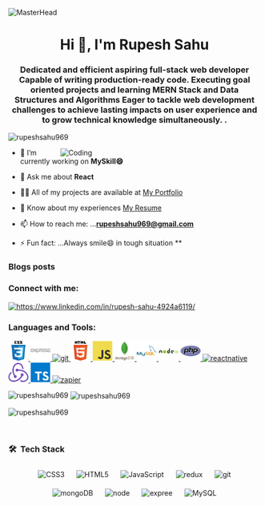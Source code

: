 ![MasterHead](https://www.9series.com/img/services/full-stack/best%20Full%20Stack%20development%20company%20in%20India.jpg)


<h1 align="center">Hi 👋, I'm Rupesh Sahu</h1>
<h3 align="center"> 
Dedicated and efficient aspiring full-stack web developer Capable of writing production-ready code. Executing goal oriented projects and learning MERN Stack and Data Structures and Algorithms Eager to tackle web development challenges to achieve lasting impacts on user experience and to grow technical knowledge simultaneously.
.</h3>

<p align="left"> <img src="https://komarev.com/ghpvc/?username=rupeshsahu969&label=Profile%20views&color=0e75b6&style=flat" alt="rupeshsahu969" /> </p>


<img align="right" alt="Coding" width="400" src="https://camo.githubusercontent.com/6587ec1b3304a4351679cd4324e47a86ac3e17f878d446bf0e8e6856551d80ba/68747470733a2f2f7468656e696e65686572747a2e636f6d2f77702d636f6e74656e742f75706c6f6164732f323032302f30362f66756c6c2d737461636b2d646576656c6f706d656e742e676966">


- 🔭 I’m currently working on **MySkill😄**

- 💬 Ask me about **React**
- 👨‍💻 All of my projects are available at [My Portfolio](https://rupeshsahu969.github.io/)
-  📄 Know about my experiences [My Resume](https://drive.google.com/file/d/1nF5eXpoIfd8bH5AX-4U1XckR6QKdP5Jl/view?usp=sharing)
- 📫 How to reach me: ...**rupeshsahu969@gmail.com**
- ⚡ Fun fact: ...Always smile😄 in tough situation
**

### Blogs posts
<!-- BLOG-POST-LIST:START -->
<!-- BLOG-POST-LIST:END -->

<h3 align="left">Connect with me:</h3>
<p align="left">
<a href="https://linkedin.com/in/https://www.linkedin.com/in/rupesh-sahu-4924a6119/" target="blank"><img align="center" src="https://raw.githubusercontent.com/rahuldkjain/github-profile-readme-generator/master/src/images/icons/Social/linked-in-alt.svg" alt="https://www.linkedin.com/in/rupesh-sahu-4924a6119/" height="30" width="40" /></a>

</p>

<h3 align="left">Languages and Tools:</h3>
<p align="left"> <a href="https://www.w3schools.com/css/" target="_blank" rel="noreferrer"> <img src="https://raw.githubusercontent.com/devicons/devicon/master/icons/css3/css3-original-wordmark.svg" alt="css3" width="40" height="40"/> </a> <a href="https://expressjs.com" target="_blank" rel="noreferrer"> <img src="https://raw.githubusercontent.com/devicons/devicon/master/icons/express/express-original-wordmark.svg" alt="express" width="40" height="40"/> </a> <a href="https://git-scm.com/" target="_blank" rel="noreferrer"> <img src="https://www.vectorlogo.zone/logos/git-scm/git-scm-icon.svg" alt="git" width="40" height="40"/> </a> <a href="https://www.w3.org/html/" target="_blank" rel="noreferrer"> <img src="https://raw.githubusercontent.com/devicons/devicon/master/icons/html5/html5-original-wordmark.svg" alt="html5" width="40" height="40"/> </a> <a href="https://developer.mozilla.org/en-US/docs/Web/JavaScript" target="_blank" rel="noreferrer"> <img src="https://raw.githubusercontent.com/devicons/devicon/master/icons/javascript/javascript-original.svg" alt="javascript" width="40" height="40"/> </a> <a href="https://www.mongodb.com/" target="_blank" rel="noreferrer"> <img src="https://raw.githubusercontent.com/devicons/devicon/master/icons/mongodb/mongodb-original-wordmark.svg" alt="mongodb" width="40" height="40"/> </a> <a href="https://www.mysql.com/" target="_blank" rel="noreferrer"> <img src="https://raw.githubusercontent.com/devicons/devicon/master/icons/mysql/mysql-original-wordmark.svg" alt="mysql" width="40" height="40"/> </a> <a href="https://nodejs.org" target="_blank" rel="noreferrer"> <img src="https://raw.githubusercontent.com/devicons/devicon/master/icons/nodejs/nodejs-original-wordmark.svg" alt="nodejs" width="40" height="40"/> </a> <a href="https://www.php.net" target="_blank" rel="noreferrer"> <img src="https://raw.githubusercontent.com/devicons/devicon/master/icons/php/php-original.svg" alt="php" width="40" height="40"/> </a> <a href="https://reactnative.dev/" target="_blank" rel="noreferrer"> <img src="https://reactnative.dev/img/header_logo.svg" alt="reactnative" width="40" height="40"/> </a> <a href="https://redux.js.org" target="_blank" rel="noreferrer"> <img src="https://raw.githubusercontent.com/devicons/devicon/master/icons/redux/redux-original.svg" alt="redux" width="40" height="40"/> </a> <a href="https://www.typescriptlang.org/" target="_blank" rel="noreferrer"> <img src="https://raw.githubusercontent.com/devicons/devicon/master/icons/typescript/typescript-original.svg" alt="typescript" width="40" height="40"/> </a> <a href="https://zapier.com" target="_blank" rel="noreferrer"> <img src="https://www.vectorlogo.zone/logos/zapier/zapier-icon.svg" alt="zapier" width="40" height="40"/> </a> </p>

<p><img align="left" src="https://github-readme-stats.vercel.app/api/top-langs?username=rupeshsahu969&show_icons=true&locale=en&layout=compact" alt="rupeshsahu969" /></p>

<p>&nbsp;<img align="center" src="https://github-readme-stats.vercel.app/api?username=rupeshsahu969&show_icons=true&locale=en" alt="rupeshsahu969" /></p>

<p><img align="center" src="https://github-readme-streak-stats.herokuapp.com/?user=rupeshsahu969&" alt="rupeshsahu969" /></p>



<br/>
<h3 align="left">🛠 &nbsp;Tech Stack </h3>

<div align="center">  
	
  <img style="margin: 10px" src="https://profilinator.rishav.dev/skills-assets/css3-original-wordmark.svg" alt="CSS3" height="50" />  
  <img style="margin: 10px" src="https://profilinator.rishav.dev/skills-assets/html5-original-wordmark.svg" alt="HTML5" height="50" />  
  <img style="margin: 10px" src="https://profilinator.rishav.dev/skills-assets/javascript-original.svg" alt="JavaScript" height="50" />  
  <!-- <img style="margin: 10px" src=" https://profilinator.rishav.dev/skills-assets/react-original-wordmark.svg" alt="react" height="50" />   -->
  <img style="margin: 10px" src="https://profilinator.rishav.dev/skills-assets/redux-original.svg" alt="redux" height="50" /> 
  <img style="margin: 10px" src="https://profilinator.rishav.dev/skills-assets/git-scm-icon.svg" alt="git" height="50" /> 
  <img style="margin: 10px" src="https://profilinator.rishav.dev/skills-assets/mongodb-original-wordmark.svg" alt="mongoDB" height="50" /> 
  <img style="margin: 10px" src="https://profilinator.rishav.dev/skills-assets/nodejs-original-wordmark.svg" alt="node" height="50" /> 
  <img style="margin: 10px" src="https://profilinator.rishav.dev/skills-assets/express-original-wordmark.svg" alt="expree" height="50" /> 

  <img style="margin: 10px" src="https://profilinator.rishav.dev/skills-assets/mysql-original-wordmark.svg" alt="MySQL" height="50" />

<!--    -->

<!--    --> 




</div>
<br/>
<!-- <p><img align="left" src="https://github-readme-stats.vercel.app/api/top-langs?username=swatisharma78&show_icons=true&locale=en&layout=compact" alt="rupeshsahu969" /></p> -->


&nbsp;
&nbsp;
&nbsp;
&nbsp;
&nbsp;


